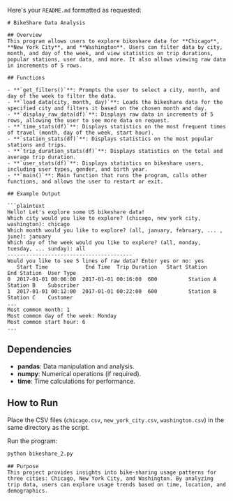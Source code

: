 Here's your `README.md` formatted as requested:

```
# BikeShare Data Analysis

## Overview
This program allows users to explore bikeshare data for **Chicago**, **New York City**, and **Washington**. Users can filter data by city, month, and day of the week, and view statistics on trip durations, popular stations, user data, and more. It also allows viewing raw data in increments of 5 rows.

## Functions

- **`get_filters()`**: Prompts the user to select a city, month, and day of the week to filter the data.
- **`load_data(city, month, day)`**: Loads the bikeshare data for the specified city and filters it based on the chosen month and day.
- **`display_raw_data(df)`**: Displays raw data in increments of 5 rows, allowing the user to see more data on request.
- **`time_stats(df)`**: Displays statistics on the most frequent times of travel (month, day of the week, start hour).
- **`station_stats(df)`**: Displays statistics on the most popular stations and trips.
- **`trip_duration_stats(df)`**: Displays statistics on the total and average trip duration.
- **`user_stats(df)`**: Displays statistics on bikeshare users, including user types, gender, and birth year.
- **`main()`**: Main function that runs the program, calls other functions, and allows the user to restart or exit.

## Example Output

```plaintext
Hello! Let's explore some US bikeshare data!
Which city would you like to explore? (chicago, new york city, washington): chicago
Which month would you like to explore? (all, january, february, ... , june): january
Which day of the week would you like to explore? (all, monday, tuesday, ... sunday): all
----------------------------------------
Would you like to see 5 lines of raw data? Enter yes or no: yes
   Start Time            End Time  Trip Duration   Start Station    End Station  User Type
0  2017-01-01 00:06:00  2017-01-01 00:16:00  600          Station A     Station B    Subscriber
1  2017-01-01 00:12:00  2017-01-01 00:22:00  600          Station B     Station C    Customer
...
Most common month: 1
Most common day of the week: Monday
Most common start hour: 6
...
```

## Dependencies
- **pandas**: Data manipulation and analysis.
- **numpy**: Numerical operations (if required).
- **time**: Time calculations for performance.

## How to Run
Place the CSV files (`chicago.csv`, `new_york_city.csv`, `washington.csv`) in the same directory as the script.

Run the program:
```bash
python bikeshare_2.py
```
```
## Purpose
This project provides insights into bike-sharing usage patterns for three cities: Chicago, New York City, and Washington. By analyzing trip data, users can explore usage trends based on time, location, and demographics.
